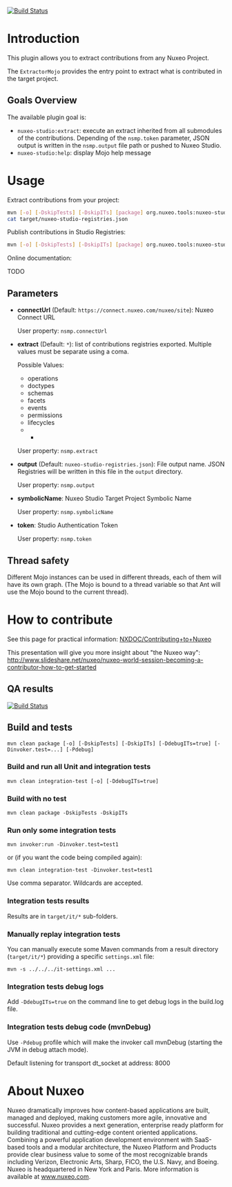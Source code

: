[![Build Status](https://qa.nuxeo.org/jenkins/buildStatus/icon?job=Misc/tools_nuxeo-studio-maven-plugin-master)](https://qa.nuxeo.org/jenkins/job/Misc/job/tools_nuxeo-studio-maven-plugin-master)

# Introduction

This plugin allows you to extract contributions from any Nuxeo Project.

The `ExtractorMojo` provides the entry point to extract what is contributed in the target project.

## Goals Overview

The available plugin goal is:

- `nuxeo-studio:extract`: execute an extract inherited from all submodules of the contributions. Depending of the `nsmp.token` parameter, JSON output is written in the `nsmp.output` file path or pushed to Nuxeo Studio.
- `nuxeo-studio:help`: display Mojo help message

# Usage

Extract contributions from your project:

```bash
mvn [-o] [-DskipTests] [-DskipITs] [package] org.nuxeo.tools:nuxeo-studio-maven-plugin:extract
cat target/nuxeo-studio-registries.json
```

Publish contributions in Studio Registries:

```bash
mvn [-o] [-DskipTests] [-DskipITs] [package] org.nuxeo.tools:nuxeo-studio-maven-plugin:extract -Dnsmp.symbolicName="MY-PROJECT" -Dnsmp.token="MY-TOKEN"
```

Online documentation:

TODO

## Parameters

- **connectUrl** (Default: `https://connect.nuxeo.com/nuxeo/site`): Nuxeo Connect URL

   User property: `nsmp.connectUrl`

- **extract** (Default: `*`): list of contributions registries exported. Multiple values must be
  separate using a coma.

   Possible Values:
    - operations
    - doctypes
    - schemas
    - facets
    - events
    - permissions
    - lifecycles
    - *

   User property: `nsmp.extract`

- **output** (Default: `nuxeo-studio-registries.json`): File output name. JSON Registries will be written in this file in the `output` directory.

   User property: `nsmp.output`

- **symbolicName**: Nuxeo Studio Target Project Symbolic Name

   User property: `nsmp.symbolicName`

- **token**: Studio Authentication Token

   User property: `nsmp.token`

## Thread safety

Different Mojo instances can be used in different threads, each of them will
have its own graph. (The Mojo is bound to a thread variable so that Ant will
use the Mojo bound to the current thread).

# How to contribute

See this page for practical information:
[NXDOC/Contributing+to+Nuxeo](http://doc.nuxeo.com/x/VIZH)

This presentation will give you more insight about "the Nuxeo way":
<http://www.slideshare.net/nuxeo/nuxeo-world-session-becoming-a-contributor-how-to-get-started>

## QA results

[![Build Status](https://qa.nuxeo.org/jenkins/buildStatus/icon?job=tools_ant-assembly-maven-plugin-master)](https://qa.nuxeo.org/jenkins/job/tools_ant-assembly-maven-plugin-master/)

## Build and tests

    mvn clean package [-o] [-DskipTests] [-DskipITs] [-DdebugITs=true] [-Dinvoker.test=...] [-Pdebug]

### Build and run all Unit and integration tests

    mvn clean integration-test [-o] [-DdebugITs=true]

### Build with no test

    mvn clean package -DskipTests -DskipITs

### Run only some integration tests

    mvn invoker:run -Dinvoker.test=test1

or (if you want the code being compiled again):

    mvn clean integration-test -Dinvoker.test=test1

Use comma separator. Wildcards are accepted.

### Integration tests results

Results are in `target/it/*` sub-folders.

### Manually replay integration tests

You can manually execute some Maven commands from a result directory (`target/it/*`) providing a specific `settings.xml` file:

    mvn -s ../../../it-settings.xml ...

### Integration tests debug logs

Add `-DdebugITs=true` on the command line to get debug logs in the build.log file.

### Integration tests debug code (mvnDebug)

Use `-Pdebug` profile which will make the invoker call mvnDebug (starting the JVM in debug attach mode).

Default listening for transport dt_socket at address: 8000

# About Nuxeo

Nuxeo dramatically improves how content-based applications are built, managed and deployed, making customers more agile, innovative and successful. Nuxeo provides a next generation, enterprise ready platform for building traditional and cutting-edge content oriented applications. Combining a powerful application development environment with SaaS-based tools and a modular architecture, the Nuxeo Platform and Products provide clear business value to some of the most recognizable brands including Verizon, Electronic Arts, Sharp, FICO, the U.S. Navy, and Boeing. Nuxeo is headquartered in New York and Paris. More information is available at www.nuxeo.com.
